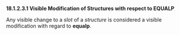 **18.1.2.3.1 Visible Modification of Structures with respect to EQUALP** 

Any visible change to a *slot* of a *structure* is considered a visible modification with regard to **equalp**. 

